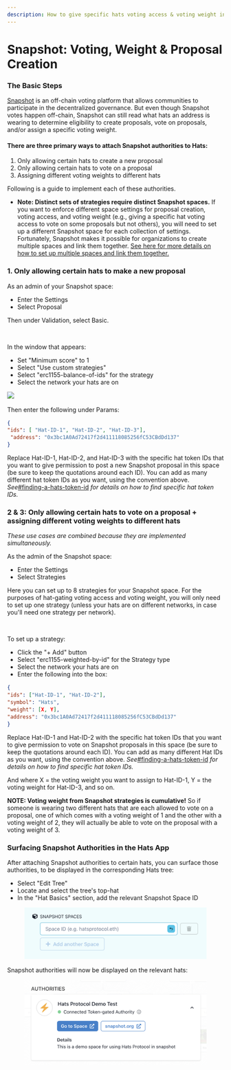 ```yaml
---
description: How to give specific hats voting access & voting weight in Snapshot polls
---
```


# Snapshot: Voting, Weight & Proposal Creation

### **The Basic Steps**

[Snapshot](https://www.snapshot.org) is an off-chain voting platform that allows communities to participate in the decentralized governance. But even though Snapshot votes happen off-chain, Snapshot can still read what hats an address is wearing to determine eligibility to create proposals, vote on proposals, and/or assign a specific voting weight.

#### There are three primary ways to attach Snapshot authorities to Hats:

1. Only allowing certain hats to create a new proposal
2. Only allowing certain hats to vote on a proposal
3. Assigning different voting weights to different hats

Following is a guide to implement each of these authorities.

* **Note: Distinct sets of strategies require distinct Snapshot spaces.** If you want to enforce different space settings for proposal creation, voting access, and voting weight (e.g., giving a specific hat voting access to vote on some proposals but not others), you will need to set up a different Snapshot space for each collection of settings. Fortunately, Snapshot makes it possible for organizations to create multiple spaces and link them together. [See here for more details on how to set up multiple spaces and link them together.](https://docs.snapshot.org/user-guides/spaces/sub-spaces)

### 1. Only allowing certain hats to make a new proposal

As an admin of your Snapshot space:

* Enter the Settings
* Select Proposal

Then under Validation, select Basic.&#x20;

<figure><img src="../../.gitbook/assets/Snapshot - proposals.png" alt=""><figcaption></figcaption></figure>

In the window that appears:

* Set "Minimum score" to 1
* Select "Use custom strategies"
* Select "erc1155-balance-of-ids" for the strategy
* Select the network your hats are on

![](<../../.gitbook/assets/Screenshot 2023-06-06 at 5.01.33 PM.png>)

Then enter the following under Params:

```json
{ 
"ids": [ "Hat-ID-1", "Hat-ID-2", "Hat-ID-3"],
 "address": "0x3bc1A0Ad72417f2d411118085256fC53CBdDd137" 
}
```

Replace Hat-ID-1, Hat-ID-2, and Hat-ID-3 with the specific hat token IDs that you want to give permission to post a new Snapshot proposal in this space (be sure to keep the quotations around each ID). You can add as many different hat token IDs as you want, using the convention above. _See_[#finding-a-hats-token-id](../../using-hats/connecting-hats-with-authorities/#finding-a-hats-token-id "mention") _for details on how to find specific hat token IDs._

### 2 & 3: Only allowing certain hats to vote on a proposal + assigning different voting weights to different hats

_These use cases are combined because they are implemented simultaneously._

As the admin of the Snapshot space:

* Enter the Settings
* Select Strategies

Here you can set up to 8 strategies for your Snapshot space. For the purposes of hat-gating voting access and voting weight, you will only need to set up one strategy (unless your hats are on different networks, in case you'll need one strategy per network).

<figure><img src="../../.gitbook/assets/Screenshot 2023-06-07 at 2.56.08 PM.png" alt=""><figcaption></figcaption></figure>

To set up a strategy:

* Click the "+ Add" button
* Select "erc1155-weighted-by-id" for the Strategy type
* Select the network your hats are on
* Enter the following into the box:

```json
{ 
"ids": ["Hat-ID-1", "Hat-ID-2"], 
"symbol": "Hats", 
"weight": [X, Y], 
"address": "0x3bc1A0Ad72417f2d411118085256fC53CBdDd137" 
}
```

Replace Hat-ID-1 and Hat-ID-2 with the specific hat token IDs that you want to give permission to vote on Snapshot proposals in this space (be sure to keep the quotations around each ID). You can add as many different Hat IDs as you want, using the convention above. _See_[#finding-a-hats-token-id](../../using-hats/connecting-hats-with-authorities/#finding-a-hats-token-id "mention") _for details on how to find specific hat token IDs._

And where X = the voting weight you want to assign to Hat-ID-1, Y = the voting weight for Hat-ID-3, and so on.&#x20;

**NOTE: Voting weight from Snapshot strategies is cumulative!** So if someone is wearing two different hats that are each allowed to vote on a proposal, one of which comes with a voting weight of 1 and the other with a voting weight of 2, they will actually be able to vote on the proposal with a voting weight of 3.

### Surfacing Snapshot Authorities in the Hats App

After attaching Snapshot authorities to certain hats, you can surface those authorities, to be displayed in the corresponding Hats tree:

* Select "Edit Tree"
* Locate and select the tree's top-hat
* In the "Hat Basics" section, add the relevant Snapshot Space ID

<figure><img src="../../.gitbook/assets/Add Snapshot Space.png" alt=""><figcaption></figcaption></figure>

Snapshot authorities will now be displayed on the relevant hats:

<figure><img src="../../.gitbook/assets/Snapshot Authority.png" alt=""><figcaption></figcaption></figure>

